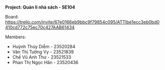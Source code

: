 **Project: Quản lí nhà sách - SE104**

Board: https://trello.com/invite/67e0166eb9bbc9f79854c095/ATTIbe1ecc3eb0bd0410cd772c75ec70c427AAB61434

Members:  
- Huỳnh Thúy Diễm - 23520284
- Văn Thị Tường Vy - 23521839
- Chế Vũ Anh Thư - 23521533
- Phan Thị Ngọc Hân - 23520436
